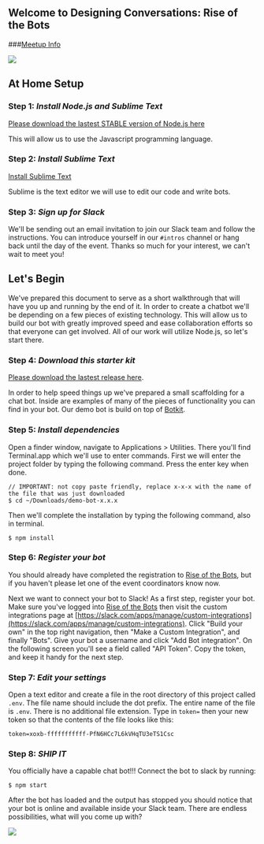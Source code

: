 ## Welcome to Designing Conversations: Rise of the Bots

###[Meetup Info](http://www.meetup.com/Huge-LA/events/228204876/)

![](http://i.giphy.com/osicrp6ErKw9i.gif)

## At Home Setup

### Step 1: *Install Node.js and Sublime Text*

[Please download the lastest STABLE version of Node.js here](https://nodejs.org/en/)

This will allow us to use the Javascript programming language.

### Step 2: *Install Sublime Text*

[Install Sublime Text](http://www.sublimetext.com/)

Sublime is the text editor we will use to edit our code and write bots.

### Step 3: *Sign up for Slack*

We'll be sending out an email invitation to join our Slack team and follow the instructions.
You can introduce yourself in our `#intros` channel or hang back until the day of the event.
Thanks so much for your interest, we can't wait to meet you!


## Let's Begin

We've prepared this document to serve as a short walkthrough that will have you
up and running by the end of it. In order to create a chatbot we'll be depending
on a few pieces of existing technology. This will allow us to build our bot
with greatly improved speed and ease collaboration efforts so that everyone can
get involved. All of our work will utilize Node.js, so let's start there.


### Step 4: *Download this starter kit*

[Please download the lastest release here](https://github.com/davidsicher/demo-bot/releases).

In order to help speed things up we've prepared a small scaffolding for a chat bot.
Inside are examples of many of the pieces of functionality you can find in your
bot. Our demo bot is build on top of [Botkit](https://github.com/howdyai/botkit).

### Step 5: *Install dependencies*

Open a finder window, navigate to Applications > Utilities. There you'll find
Terminal.app which we'll use to enter commands. First we will enter the project
folder by typing the following command. Press the enter key when done.

    // IMPORTANT: not copy paste friendly, replace x-x-x with the name of the file that was just downloaded
    $ cd ~/Downloads/demo-bot-x.x.x

Then we'll complete the installation by typing the following command, also in terminal.

    $ npm install

### Step 6: *Register your bot*

You should already have completed the registration to
[Rise of the Bots](https://riseofthebots.slack.com/), but if you haven't
please let one of the event coordinators know now.

Next we want to connect your bot to Slack! As a first step, register your bot.
Make sure you've logged into
[Rise of the Bots](https://riseofthebots.slack.com/) then visit the custom
integrations page at [https://slack.com/apps/manage/custom-integrations](https://slack.com/apps/manage/custom-integrations).
Click "Build your own" in the top right navigation, then "Make a Custom
Integration", and finally "Bots". Give your bot a username and click "Add Bot
integration". On the following screen you'll see a field called "API Token".
Copy the token, and keep it handy for the next step.

### Step 7: *Edit your settings*

Open a text editor and create a file in the root directory of this project called `.env`.
The file name should include the dot prefix. The entire name of the file is
`.env`. There is no additional file extension. Type in `token=` then your new
token so that the contents of the file looks like this:

    token=xoxb-fffffffffff-PfN6HCc7L6kVHqTU3eTS1Csc

### Step 8: *SHIP IT*

You officially have a capable chat bot!!! Connect the bot to slack by running:

    $ npm start

After the bot has loaded and the output has stopped you should notice that
your bot is online and available inside your Slack team. There are endless
possibilities, what will you come up with?

![](http://i.giphy.com/CDMz3fckRXXDG.gif)
